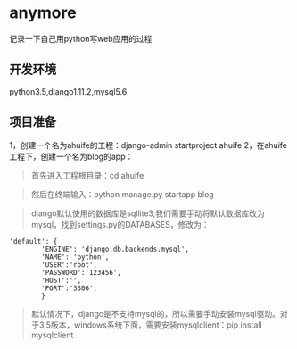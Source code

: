 # anymore
记录一下自己用python写web应用的过程

## 开发环境
python3.5,django1.11.2,mysql5.6

## 项目准备
1，创建一个名为ahuife的工程：django-admin startproject ahuife
2，在ahuife工程下，创建一个名为blog的app：
> 首先进入工程根目录：cd ahuife

> 然后在终端输入：python manage.py startapp blog

> django默认使用的数据库是sqllite3,我们需要手动将默认数据库改为mysql，找到settings.py的DATABASES，修改为：
```
'default': {
        'ENGINE': 'django.db.backends.mysql',
        'NAME': 'python',
        'USER':'root',
        'PASSWORD':'123456',
        'HOST':'',
        'PORT':'3306',
        }
```
> 默认情况下，django是不支持mysql的，所以需要手动安装mysql驱动。对于3.5版本，windows系统下面，需要安装mysqlclient：pip install mysqlclient
##